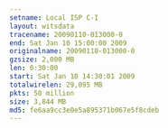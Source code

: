 ```yaml
---
setname: Local ISP C-I
layout: witsdata
tracename: 20090110-013000-0
end: Sat Jan 10 15:00:00 2009
originalname: 20090110-013000-0
gzsize: 2,000 MB
len: 0:30:00
start: Sat Jan 10 14:30:01 2009
totalwirelen: 29,095 MB
pkts: 50 million
size: 3,844 MB
md5: fe6aa9cc3e0e5a895371b067e5f8cdeb
---
```

